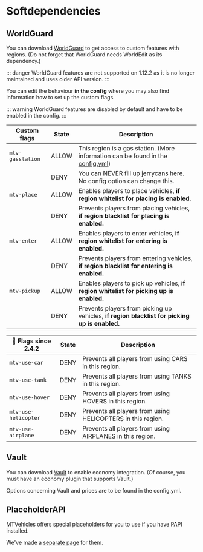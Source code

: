 # Softdependencies

## WorldGuard

You can download <a href="https://dev.bukkit.org/projects/worldguard">WorldGuard</a> to get access to custom features with regions. (Do not forget that WorldGuard needs WorldEdit as its dependency.)

::: danger
WorldGuard features are not supported on 1.12.2 as it is no longer maintained and uses older API version.
:::

You can edit the behaviour **in the config** where you may also find information how to set up the custom flags.

::: warning
WorldGuard features are disabled by default and have to be enabled in the config.
:::

| Custom flags     | State | Description                                                                                    |
|------------------|-------|------------------------------------------------------------------------------------------------|
| `mtv-gasstation` | ALLOW | This region is a gas station. (More information can be found in the [config.yml])              |
|                  | DENY  | You can NEVER fill up jerrycans here. No config option can change this.                        |
| `mtv-place`      | ALLOW | Enables players to place vehicles, **if region whitelist for placing is enabled.**             |
|                  | DENY  | Prevents players from placing vehicles, **if region blacklist for placing is enabled.**        |
| `mtv-enter`      | ALLOW | Enables players to enter vehicles, **if region whitelist for entering is enabled.**            |
|                  | DENY  | Prevents players from entering vehicles, **if region blacklist for entering is enabled.**      |
| `mtv-pickup`     | ALLOW | Enables players to pick up vehicles, **if region whitelist for picking up is enabled.**        |
|                  | DENY  | Prevents players from picking up vehicles, **if region blacklist for picking up is enabled.**  |

| 🙈 Flags since 2.4.2 | State | Description                                                 |
|----------------------|-------|-------------------------------------------------------------|
| `mtv-use-car`        | DENY  | Prevents all players from using CARS in this region.        |
| `mtv-use-tank`       | DENY  | Prevents all players from using TANKS in this region.       |
| `mtv-use-hover`      | DENY  | Prevents all players from using HOVERS in this region.      |
| `mtv-use-helicopter` | DENY  | Prevents all players from using HELICOPTERS in this region. |
| `mtv-use-airplane`   | DENY  | Prevents all players from using AIRPLANES in this region.   |

## Vault

You can download <a href="https://www.spigotmc.org/resources/vault.34315/">Vault</a> to enable economy integration. (Of course, you must have an economy plugin that supports Vault.)

Options concerning Vault and prices are to be found in the config.yml.

## PlaceholderAPI

MTVehicles offers special placeholders for you to use if you have PAPI installed.

We've made a [separate page](https://wiki.mtvehicles.eu/information/placeholders.html) for them.

[config.yml]: https://github.com/GamerJoep/MinetopiaVehicles/blob/master/src/main/resources/config.yml
